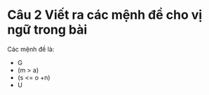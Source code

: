 # Câu 2 Viết ra các mệnh đề cho vị ngữ trong bài

Các mệnh đề là:<br/>
- G
- (m > a)
- (s <= o +n)
- U